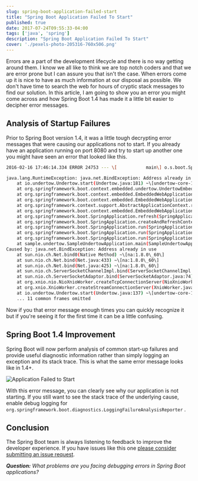 ```yaml
---
slug: spring-boot-application-failed-start
title: "Spring Boot Application Failed To Start"
published: true
date: 2017-07-24T09:55:33-04:00
tags: ['java', 'spring']
description: "Spring Boot Application Failed To Start"
cover: './pexels-photo-205316-760x506.png'
---
```


Errors are a part of the development lifecycle and there is no way getting around them. I know we all like to think we are top notch coders and that we are error prone but I can assure you that isn't the case. When errors come up it is nice to have as much information at our disposal as possible. We don't have time to search the web for hours of cryptic stack messages to find our solution. In this article, I am going to show you an error you might come across and how Spring Boot 1.4 has made it a little bit easier to decipher error messages. 

## Analysis of Startup Failures

Prior to Spring Boot version 1.4, it was a little tough decrypting error messages that were causing our applications not to start. If you already have an application running on port 8080 and try to start up another one you might have seen an error that looked like this. 

```bash
2016-02-16 17:46:14.334 ERROR 24753 --- \[           main\] o.s.boot.SpringApplication               : Application startup failed

java.lang.RuntimeException: java.net.BindException: Address already in use
    at io.undertow.Undertow.start(Undertow.java:181) ~\[undertow-core-1.3.14.Final.jar:1.3.14.Final\]
    at org.springframework.boot.context.embedded.undertow.UndertowEmbeddedServletContainer.start(UndertowEmbeddedServletContainer.java:121) ~\[spring-boot-1.3.2.RELEASE.jar:1.3.2.RELEASE\]
    at org.springframework.boot.context.embedded.EmbeddedWebApplicationContext.startEmbeddedServletContainer(EmbeddedWebApplicationContext.java:293) ~\[spring-boot-1.3.2.RELEASE.jar:1.3.2.RELEASE\]
    at org.springframework.boot.context.embedded.EmbeddedWebApplicationContext.finishRefresh(EmbeddedWebApplicationContext.java:141) ~\[spring-boot-1.3.2.RELEASE.jar:1.3.2.RELEASE\]
    at org.springframework.context.support.AbstractApplicationContext.refresh(AbstractApplicationContext.java:541) ~\[spring-context-4.2.4.RELEASE.jar:4.2.4.RELEASE\]
    at org.springframework.boot.context.embedded.EmbeddedWebApplicationContext.refresh(EmbeddedWebApplicationContext.java:118) ~\[spring-boot-1.3.2.RELEASE.jar:1.3.2.RELEASE\]
    at org.springframework.boot.SpringApplication.refresh(SpringApplication.java:766) \[spring-boot-1.3.2.RELEASE.jar:1.3.2.RELEASE\]
    at org.springframework.boot.SpringApplication.createAndRefreshContext(SpringApplication.java:361) \[spring-boot-1.3.2.RELEASE.jar:1.3.2.RELEASE\]
    at org.springframework.boot.SpringApplication.run(SpringApplication.java:307) \[spring-boot-1.3.2.RELEASE.jar:1.3.2.RELEASE\]
    at org.springframework.boot.SpringApplication.run(SpringApplication.java:1191) \[spring-boot-1.3.2.RELEASE.jar:1.3.2.RELEASE\]
    at org.springframework.boot.SpringApplication.run(SpringApplication.java:1180) \[spring-boot-1.3.2.RELEASE.jar:1.3.2.RELEASE\]
    at sample.undertow.SampleUndertowApplication.main(SampleUndertowApplication.java:26) \[classes/:na\]
Caused by: java.net.BindException: Address already in use
    at sun.nio.ch.Net.bind0(Native Method) ~\[na:1.8.0\_60\]
    at sun.nio.ch.Net.bind(Net.java:433) ~\[na:1.8.0\_60\]
    at sun.nio.ch.Net.bind(Net.java:425) ~\[na:1.8.0\_60\]
    at sun.nio.ch.ServerSocketChannelImpl.bind(ServerSocketChannelImpl.java:223) ~\[na:1.8.0\_60\]
    at sun.nio.ch.ServerSocketAdaptor.bind(ServerSocketAdaptor.java:74) ~\[na:1.8.0\_60\]
    at org.xnio.nio.NioXnioWorker.createTcpConnectionServer(NioXnioWorker.java:190) ~\[xnio-nio-3.3.4.Final.jar:3.3.4.Final\]
    at org.xnio.XnioWorker.createStreamConnectionServer(XnioWorker.java:243) ~\[xnio-api-3.3.4.Final.jar:3.3.4.Final\]
    at io.undertow.Undertow.start(Undertow.java:137) ~\[undertow-core-1.3.14.Final.jar:1.3.14.Final\]
    ... 11 common frames omitted
```

Now if you that error message enough times you can quickly recognize it but if you're seeing it for the first time it can be a little confusing. 

## Spring Boot 1.4 Improvement

Spring Boot will now perform analysis of common start-up failures and provide useful diagnostic information rather than simply logging an exception and its stack trace. This is what the same error message looks like in 1.4+. 

![Application Failed to Start](./2017-07-24_09-48-54-1024x345.png)

With this error message, you can clearly see why our application is not starting. If you still want to see the stack trace of the underlying cause, enable debug logging for  `org.springframework.boot.diagnostics.LoggingFailureAnalysisReporter` .

## Conclusion

The Spring Boot team is always listening to feedback to improve the developer experience. If you have issues like this one [please consider submitting an issue request](https://github.com/spring-projects/spring-boot). 

_**Question:** What problems are you facing debugging errors in Spring Boot applications?_
